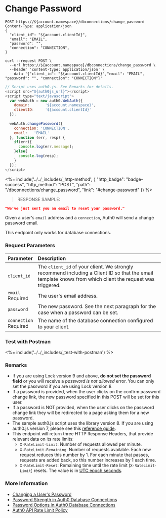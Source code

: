 # Change Password

```http
POST https://${account.namespace}/dbconnections/change_password
Content-Type: application/json
{
  "client_id": "${account.clientId}",
  "email": "EMAIL",
  "password": "",
  "connection": "CONNECTION",
}
```

```shell
curl --request POST \
  --url https://${account.namespace}/dbconnections/change_password \
  --header 'content-type: application/json' \
  --data '{"client_id": "${account.clientId}","email": "EMAIL", "password": "", "connection": "CONNECTION"}'
```

```javascript
// Script uses auth0.js. See Remarks for details.
<script src="${auth0js_url}"></script>
<script type="text/javascript">
  var webAuth = new auth0.WebAuth({
    domain:       '${account.namespace}',
    clientID:     '${account.clientId}'
  });
  
  webAuth.changePassword({
    connection: 'CONNECTION',
    email:   'EMAIL'
  }, function (err, resp) {
    if(err){
      console.log(err.message);
    }else{
      console.log(resp);
    }
  });
</script>
```

<%= include('../../_includes/_http-method', {
  "http_badge": "badge-success",
  "http_method": "POST",
  "path": "/dbconnections/change_password",
  "link": "#change-password"
}) %>

> RESPONSE SAMPLE:

```JSON
"We've just sent you an email to reset your password."
```

Given a user's `email` address and a `connection`, Auth0 will send a change password email.

This endpoint only works for database connections.

### Request Parameters

| Parameter        | Description |
|:-----------------|:------------|
| `client_id` | The `client_id` of your client. We strongly recommend including a Client ID so that the email template knows from which client the request was triggered. |
| `email` <br/><span class="label label-danger">Required</span> | The user's email address. |
| `password `      | The new password. See the next paragraph for the case when a password can be set. |
| `connection` <br/><span class="label label-danger">Required</span> | The name of the database connection configured to your client. |


### Test with Postman

<%= include('../../_includes/_test-with-postman') %>


### Remarks

- If you are using Lock version 9 and above, **do not set the password field** or you will receive a *password is not allowed* error. You can only set the password if you are using Lock version 8.
- If a password is provided, when the user clicks on the confirm password change link, the new password specified in this POST will be set for this user.
- If a password is NOT provided, when the user clicks on the password change link they will be redirected to a page asking them for a new password.
- The sample auth0.js script uses the library version 8. If you are using auth0.js version 7, please see this [reference guide](/libraries/auth0js/v7).
- This endpoint will return three HTTP Response Headers, that provide relevant data on its rate limits:
  * `X-RateLimit-Limit`: Number of requests allowed per minute.
  * `X-RateLimit-Remaining`: Number of requests available. Each new request reduces this number by 1. For each minute that passes, requests are added back, so this number increases by 1 each time.
  * `X-RateLimit-Reset`: Remaining time until the rate limit (`X-RateLimit-Limit`) resets. The value is in [UTC epoch seconds](https://en.wikipedia.org/wiki/Unix_time).


### More Information

- [Changing a User's Password](/connections/database/password-change)
- [Password Strength in Auth0 Database Connections](/connections/database/password-strength)
- [Password Options in Auth0 Database Connections](/connections/database/password-options)
- [Auth0 API Rate Limit Policy](/policies/rate-limits)
